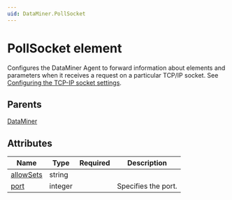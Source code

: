 ```yaml
---
uid: DataMiner.PollSocket
---
```


# PollSocket element

Configures the DataMiner Agent to forward information about elements and parameters when it receives a request on a particular TCP/IP socket.
See [Configuring the TCP-IP socket settings](xref:Configuring_the_TCP-IP_socket_settings#configuring-the-tcp-ip-socket-settings).

## Parents

[DataMiner](xref:DataMiner)

## Attributes

| Name | Type | Required | Description |
| --- | --- | --- | --- |
| [allowSets](xref:DataMiner.PollSocket-allowSets) | string |  |  |
| [port](xref:DataMiner.PollSocket-port) | integer |  | Specifies the port. |
